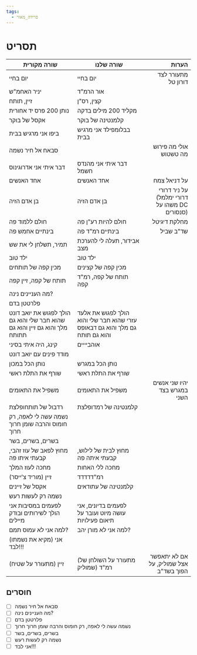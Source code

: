 ```yaml
---
tags:
  - פרידה_מאור
---
```

# תסריט

| שורה מקורית                                                                 | שורה שלנו                                                                    |                                         הערות |
| --------------------------------------------------------------------------- | ---------------------------------------------------------------------------- | --------------------------------------------: |
| יום בחיי                                                                    | יום בחיי                                                                     |                           מתעורר לצד דורון טל |
| יניר האחמ"ש                                                                 | אור הרמ"ד                                                                    |                                               |
| זיין, תותח                                                                  | קצין, רס"ן                                                                   |                                               |
| נותן 200 פרס יד אחורית                                                      | מקליד 200 מילים בדקה                                                         |                                               |
| אקסל של בוקר                                                                | קלמנטינה של בוקר                                                             |                                               |
| ביפו אני מרגיש בבית                                                         | בבלומפילד אני מרגיש בבית                                                     |                                               |
| סבאח אל חיר נשמה                                                            |                                                                              |                        אולי מה פירוש מה טשטוש |
| דבר איתי אני אדרוגינוס                                                      | דבר איתי אני מהנדס חשמל                                                      |                                               |
| אחד האנשים                                                                  | אחד האנשים                                                                   |                                  על דניאל צמח |
| בן אדם הזיה                                                                 | בן אדם הזיה                                                                  | על ניר דרורי (דרורי ימלמל משהו על DC סנסורים) |
| חולם ללמוד פה                                                               | חולם להיות רע"ן פה                                                           |                                  מחלקת דיגיטל |
| בינתיים אחמש פה                                                             | בינתיים רמ"ד פה                                                              |                                     שד"ב שביל |
| תמיר, תשלחן לי את שש                                                        | אבידור, תעלה לי להערכת מצב                                                   |                                               |
| ילד טוב                                                                     | ילד טוב                                                                      |                                               |
| מכין קפה של תותחים                                                          | מכין קפה של קצינים                                                           |                                               |
| תותח של קפה, זיין קפה                                                       | תותח של קפה, רמ"ד קפה                                                        |                                               |
| מה העניינים נינה?                                                           |                                                                              |                                               |
| פלרטטן בדם                                                                  |                                                                              |                                               |
| הולך לפגוש את יואב דונט שהוא חבר שלי והוא גם מלך והוא גם זיין והוא גם תתותח | הולך לפגוש את אלעד עזרי שהוא חבר שלי והוא גם מלך והוא גם דבאופס והוא גם תותח |                                               |
| קינג, היה איתי בסיני                                                        | אוהביייים                                                                    |                                               |
| מודד פינים עם יואב דונט                                                     |                                                                              |                                               |
| נותן הכל במכון                                                              | נותן הכל במגרש                                                               |                                               |
| שורף את התלת ראשי                                                           | שורף את התלת ראשי                                                            |                                               |
| משפיל את התאומים                                                            | משפיל את התאומים                                                             |                 יהיו שני אנשים במגרש בצד השני |
| רדבול של תותחופלצת                                                          | קלמנטינה של רמדופלצת                                                         |                                               |
| נשמה עשה לי לאפה, רק חומוס  והרבה שומן חרוך חרוך                            |                                                                              |                                               |
| בשרים, בשרים, בשר                                                           |                                                                              |                                               |
| מחוץ לפאב של עוז זהבי, קבעתי איתו פה                                        | מחוץ לבית של לילוש, קבעתי איתה פה                                            |                                               |
| מחכה לעוז המלך                                                              | מחכה ללי האחות                                                               |                                               |
| (מוריד צ'ייסר) זיין                                                         | רמ"דדדדד                                                                     |                                               |
| אקסל של זיינים                                                              | קלמנטינה של עתודאים                                                          |                                               |
| נשמה רק לעשות רעש                                                           |                                                                              |                                               |
| לפעמים במסיבות אני הולך לשירותים ובודק מיילים                               | לפעמים בדיונים, אני עושה מיוט ועובר על תיאום פעילויות                        |                                               |
| למה אני לא עמוס תמם?                                                        | למה אני לא מורן יהב?                                                         |                                               |
| (מקיא את נשמתו) אני לבד!!!                                                  |                                                                              |                                               |
| (מתעורר על שטיח) זיין                                                       | (מתעורר על השולחן של שמוליק) רמ"ד                                            |        אם לא יתאפשר אצל שמוליק, על הפוך בשד"ב |
## חוסרים
- [ ] סבאח אל חיר נשמה
- [ ] מה העניינים נינה?
- [ ] פלרטטן בדם
- [ ] נשמה עשה לי לאפה, רק חומוס והרבה שומן חרוך חרוך
- [ ] בשרים, בשרים, בשר
- [ ] נשמה רק לעשות רעש
- [ ] אני לבד!!!